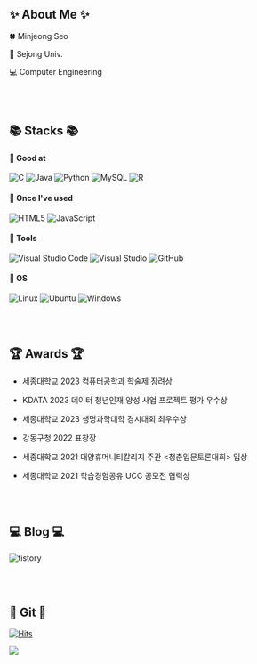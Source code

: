 ## ✨ About Me ✨
🍀 Minjeong Seo

🏫 Sejong Univ.

💻 Computer Engineering

<br/>
<br/>

## 📚 Stacks 📚
#### 📌 Good at
![C](https://img.shields.io/badge/c-%2300599C.svg?style=for-the-badge&logo=c&logoColor=white)
![Java](https://img.shields.io/badge/java-%23ED8B00.svg?style=for-the-badge&logo=openjdk&logoColor=white)
![Python](https://img.shields.io/badge/python-3670A0?style=for-the-badge&logo=python&logoColor=ffdd54)
![MySQL](https://img.shields.io/badge/mysql-%2300f.svg?style=for-the-badge&logo=mysql&logoColor=white)
![R](https://img.shields.io/badge/r-%23276DC3.svg?style=for-the-badge&logo=r&logoColor=white)

#### 📌 Once I've used
![HTML5](https://img.shields.io/badge/html5-%23E34F26.svg?style=for-the-badge&logo=html5&logoColor=white)
![JavaScript](https://img.shields.io/badge/javascript-%23323330.svg?style=for-the-badge&logo=javascript&logoColor=%23F7DF1E)

#### 📌 Tools
![Visual Studio Code](https://img.shields.io/badge/Visual%20Studio%20Code-0078d7.svg?style=for-the-badge&logo=visual-studio-code&logoColor=white)
![Visual Studio](https://img.shields.io/badge/Visual%20Studio-5C2D91.svg?style=for-the-badge&logo=visual-studio&logoColor=white)
![GitHub](https://img.shields.io/badge/github-%23121011.svg?style=for-the-badge&logo=github&logoColor=white)

#### 📌 OS
![Linux](https://img.shields.io/badge/Linux-FCC624?style=for-the-badge&logo=linux&logoColor=black)
![Ubuntu](https://img.shields.io/badge/Ubuntu-E95420?style=for-the-badge&logo=ubuntu&logoColor=white)
![Windows](https://img.shields.io/badge/Windows-0078D6?style=for-the-badge&logo=windows&logoColor=white)

<br/>
<br/>

## 🏆 Awards 🏆
- 세종대학교 2023 컴퓨터공학과 학술제 장려상

- KDATA 2023 데이터 청년인재 양성 사업 프로젝트 평가 우수상

- 세종대학교 2023 생명과학대학 경시대회 최우수상
  
- 강동구청 2022 표창장

- 세종대학교 2021 대양휴머니티칼리지 주관 <청춘입문토론대회> 입상

- 세종대학교 2021 학습경험공유 UCC 공모전 협력상


  



<br/>
<br/>

## 💻 Blog 💻
![tistory](https://img.shields.io/badge/tistory-E95420?style=for-the-badge&logo=tistory&logoColor=white)


<br/>
<br/>

## 🔧 Git 🔧
[![Hits](https://hits.seeyoufarm.com/api/count/incr/badge.svg?url=https%3A%2F%2Fgithub.com%2Fseom-j&count_bg=%23C6D8B8&title_bg=%23266D37&icon=&icon_color=%23E7E7E7&title=hits&edge_flat=false)](https://hits.seeyoufarm.com)

<img src="https://github-readme-stats.vercel.app/api?username=seom-j&theme=vue&show_icons=true"/></a>

